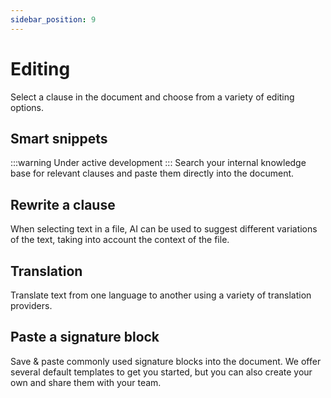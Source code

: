 ```yaml
---
sidebar_position: 9
---
```


# Editing

Select a clause in the document and choose from a variety of editing options.

## Smart snippets

:::warning Under active development
:::
Search your internal knowledge base for relevant clauses and paste them directly into
the document.

## Rewrite a clause

When selecting text in a file, AI can be used to suggest different variations of the
text, taking into account the context of the file.

## Translation

Translate text from one language to another using a variety of translation providers.

## Paste a signature block

Save & paste commonly used signature blocks into the document. We offer several default
templates to get you started, but you can also create your own and share them with
your team.
